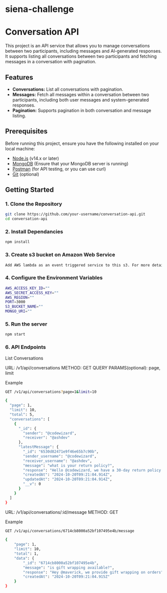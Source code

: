 # siena-challenge

# Conversation API

This project is an API service that allows you to manage conversations between two participants, including messages and AI-generated responses. It supports listing all conversations between two participants and fetching messages in a conversation with pagination.

## Features

- **Conversations:** List all conversations with pagination.
- **Messages:** Fetch all messages within a conversation between two participants, including both user messages and system-generated responses.
- **Pagination:** Supports pagination in both conversation and message listing.

## Prerequisites

Before running this project, ensure you have the following installed on your local machine:

- [Node.js](https://nodejs.org/) (v14.x or later)
- [MongoDB](https://www.mongodb.com/) (Ensure that your MongoDB server is running)
- [Postman](https://www.postman.com/) (for API testing, or you can use curl)
- [Git](https://git-scm.com/) (optional)

## Getting Started

### 1. Clone the Repository

```bash
git clone https://github.com/your-username/conversation-api.git
cd conversation-api
```

### 2. Install Dependancies

```bash
npm install
```

### 3. Create s3 bucket on Amazon Web Service

```bash
Add AWS lambda as an event triggered service to this s3. For more details on lambda setup and code you can check other repo
```

### 4. Configure the Environment Variables

```bash
AWS_ACCESS_KEY_ID=""
AWS_SECRET_ACCESS_KEY=""
AWS_REGION=""
PORT=3000
S3_BUCKET_NAME=""
MONGO_URI=""
```

### 5. Run the server

```bash
npm start
```

### 6. API Endpoints

List Conversations

URL: /v1/api/conversations
METHOD: GET
QUERY PARAMS(optional): page, limit

Example

```bash
GET /v1/api/conversations?page=1&limit=10

{
  "page": 1,
  "limit": 10,
  "total": 5,
  "conversations": [
    {
      "_id": {
        "sender": "@codewizard",
        "receiver": "@ashdev"
      },
      "latestMessage": {
        "_id": "6530d82471e9f46e65b7c90b",
        "sender_username": "@codewizard",
        "receiver_username": "@ashdev",
        "message": "what is your return policy?",
        "response": "Hello @codewizard, we have a 30-day return policy...",
        "createdAt": "2024-10-20T09:21:04.914Z",
        "updatedAt": "2024-10-20T09:21:04.914Z",
        "__v": 0
      }
    }
  ]
}
```

URL: /v1/api/conversations/:id/message
METHOD: GET

Example

```bash
GET /v1/api/conversations/6714cb8000a52bf107495e4b/message

{
    "page": 1,
    "limit": 10,
    "total": 1,
    "data": {
        "_id": "6714cb8000a52bf107495e4b",
        "message": "is gift wrapping available?",
        "response": "Hey @maverick, we provide gift wrapping on orders",
        "createdAt": "2024-10-20T09:21:04.915Z"
    }
}
```
